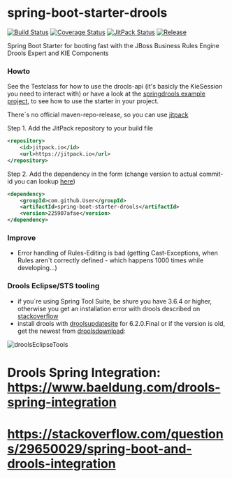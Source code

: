 # spring-boot-starter-drools
[![Build Status](https://travis-ci.org/jonashackt/spring-boot-starter-drools.svg?branch=master)](https://travis-ci.org/jonashackt/spring-boot-starter-drools)
[![Coverage Status](https://coveralls.io/repos/jonashackt/spring-boot-starter-drools/badge.svg)](https://coveralls.io/r/jonashackt/spring-boot-starter-drools)
[![JitPack Status](https://img.shields.io/github/tag/jonashackt/spring-boot-starter-drools.svg?label=JitPack)](https://jitpack.io/#jonashackt/spring-boot-starter-drools)
[![Release](https://img.shields.io/github/tag/jonashackt/spring-boot-starter-drools.svg?label=maven)](https://jitpack.io/#jonashackt/spring-boot-starter-drools)

Spring Boot Starter for booting fast with the JBoss Business Rules Engine Drools Expert and KIE Components

### Howto
See the Testclass for how to use the drools-api (it's basicly the KieSession you need to interact with) or have a look at the [springdrools example project](https://github.com/jonashackt/springdrools), to see how to use the starter in your project.

There´s no official maven-repo-release, so you can use [jitpack]

Step 1. Add the JitPack repository to your build file  
```xml
<repository>
    <id>jitpack.io</id>
    <url>https://jitpack.io</url>
</repository>
```
	
Step 2. Add the dependency in the form (change version to actual commit-id you can lookup [here](https://jitpack.io/#jonashackt/spring-boot-starter-drools))
```xml
<dependency>
    <groupId>com.github.User</groupId>
    <artifactId>spring-boot-starter-drools</artifactId>
    <version>225907afae</version>
</dependency>
```

### Improve
* Error handling of Rules-Editing is bad (getting Cast-Exceptions, when Rules aren´t correctly defined - which happens 1000 times while developing...)

### Drools Eclipse/STS tooling
* if you´re using Spring Tool Suite, be shure you have 3.6.4 or higher, otherwise you get an installation error with drools described on [stackoverflow]
* install drools with [droolsupdatesite] for 6.2.0.Final or if the version is old, get the newest from [droolsdownload]:

![droolsEclipseTools](droolsEclipseTools.png)

[jitpack]:https://jitpack.io/
[stackoverflow]:http://stackoverflow.com/questions/28847975/eclipse-missing-requirement-e4-rcp-patch-when-installing-properties-editor
[droolsupdatesite]:http://download.jboss.org/drools/release/6.2.0.Final/org.drools.updatesite/
[droolsdownload]:http://www.drools.org/download/download.html

# Drools Spring Integration: https://www.baeldung.com/drools-spring-integration
# https://stackoverflow.com/questions/29650029/spring-boot-and-drools-integration
